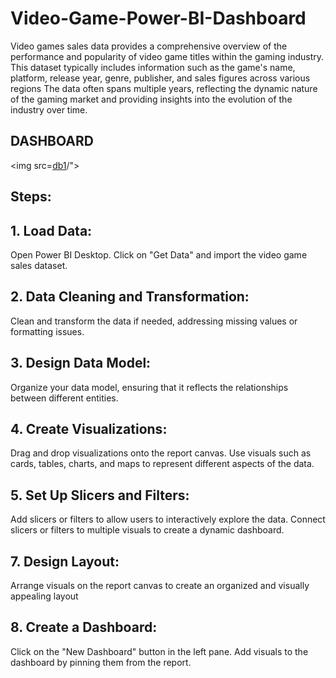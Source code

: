 # Video-Game-Power-BI-Dashboard
Video games sales data provides a comprehensive overview of the performance
and popularity of video game titles within the gaming industry. This dataset typically
includes information such as the game's name, platform, release year, genre, publisher,
and sales figures across various regions
The data often spans multiple years, reflecting the dynamic nature of the gaming
market and providing insights into the evolution of the industry over time.

## DASHBOARD

<img src=[db1]("https://github.com/YogitaVaswani/Video-Game-Power-BI-Dashboard/assets/155186637/b57ce1d5-7bfc-4afc-9773-747fd391998e)/">


## Steps:
## 1. Load Data:
Open Power BI Desktop.
 Click on "Get Data" and import the video game sales dataset.
## 2. Data Cleaning and Transformation:
 Clean and transform the data if needed, addressing missing values or
 formatting issues.
## 3. Design Data Model:
 Organize your data model, ensuring that it reflects the relationships
 between different entities.
## 4. Create Visualizations:
Drag and drop visualizations onto the report canvas.
 Use visuals such as cards, tables, charts, and maps to represent different
 aspects of the data.
## 5. Set Up Slicers and Filters:
  Add slicers or filters to allow users to interactively explore the data.
 Connect slicers or filters to multiple visuals to create a dynamic
 dashboard.
## 7. Design Layout:
  Arrange visuals on the report canvas to create an organized and visually
 appealing layout
## 8. Create a Dashboard:
  Click on the "New Dashboard" button in the left pane.
  Add visuals to the dashboard by pinning them from the report.
